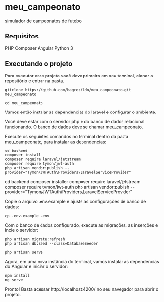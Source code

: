 # meu_campeonato
simulador de campeonatos de futebol

## Requisitos
PHP
Composer
Angular
Python 3

## Executando o projeto

Para executar esse projeto você deve primeiro em seu terminal, clonar o repositório e entrar na pasta.
```
gitclone https://github.com/bagrezildo/meu_campeonato.git meu_campeonato

cd meu_campeonato
``````

Vamos então instalar as dependencias do laravel e configurar o ambiente.

Você deve estar com o servidor php e do banco de dados relacional funcionando. O banco de dados deve se chamar meu_campeonato.

Execute os seguintes comandos no terminal dentro da pasta meu_campeonato, para instalar as dependencias:
```
cd backend
composer install
composer require laravel/jetstream
composer require tymon/jwt-auth
php artisan vendor:publish --provider="Tymon\JWTAuth\Providers\LaravelServiceProvider"
```
cd backend
composer installer
composer require laravel/jetstream
composer require tymon/jwt-auth
php artisan vendor:publish --provider="Tymon\JWTAuth\Providers\LaravelServiceProvider"

Copie o arquivo .env.example e ajuste as configurações de banco de dados:
```
cp .env.example .env
```

Com o banco de dados configurado, execute as migrações, as inserções e incie o servidor:
```
php artisan migrate:refresh
php artisan db:seed --class=DatabaseSeeder

php artisan serve
```

Agora, em uma nova instância do terminal, vamos instalar as dependencias do Angular e iniciar o servidor:

```
npm install
ng serve
```

Pronto! Basta acessar http://localhost:4200/ no seu navegador para abrir o projeto.
